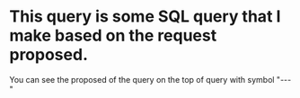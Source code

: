 # This query is some SQL query that I make based on the request proposed.

You can see the proposed of the query on the top of query with symbol "---"
